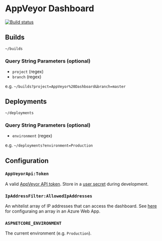 # AppVeyor Dashboard

[![Build status](https://ci.appveyor.com/api/projects/status/vyau4m2ls0hqljss/branch/master?svg=true)](https://ci.appveyor.com/project/Razor/appveyordashboard/branch/master)

## Builds

`~/builds`

### Query String Parameters (optional)

- `project` (regex)
- `branch` (regex)

e.g. `~/builds?project=AppVeyor%20Dashboard&branch=master`

## Deployments

`~/deployments`

### Query String Parameters (optional)

- `environment` (regex)

e.g. `~/deployments?environment=Production`

## Configuration

### `AppVeyorApi:Token` 

A valid [AppVeyor API token](https://ci.appveyor.com/api-token). Store in a [user secret](https://docs.microsoft.com/en-us/aspnet/core/security/app-secrets) during development.

### `IpAddressFilter:AllowedIpAddresses`

An whitelist array of IP addresses that can access the dashboard. See [here](http://stackoverflow.com/questions/34063167/using-an-array-in-azure-web-app-settings) for configuraing an array in an Azure Web App.

### `ASPNETCORE_ENVIRONMENT` 

The current environment (e.g. `Production`).